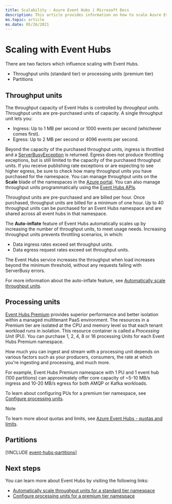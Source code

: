 ```yaml
---
title: Scalability - Azure Event Hubs | Microsoft Docs
description: This article provides information on how to scale Azure Event Hubs by using partitions and throughput units. 
ms.topic: article
ms.date: 05/26/2021
---
```


# Scaling with Event Hubs

There are two factors which influence scaling with Event Hubs.
* Throughput units (standard tier) or processing units (premium tier) 
* Partitions

## Throughput units

The throughput capacity of Event Hubs is controlled by *throughput units*. Throughput units are pre-purchased units of capacity. A single throughput unit lets you:

* Ingress: Up to 1 MB per second or 1000 events per second (whichever comes first).
* Egress: Up to 2 MB per second or 4096 events per second.

Beyond the capacity of the purchased throughput units, ingress is throttled and a [ServerBusyException](/dotnet/api/microsoft.azure.eventhubs.serverbusyexception) is returned. Egress does not produce throttling exceptions, but is still limited to the capacity of the purchased throughput units. If you receive publishing rate exceptions or are expecting to see higher egress, be sure to check how many throughput units you have purchased for the namespace. You can manage throughput units on the **Scale** blade of the namespaces in the [Azure portal](https://portal.azure.com). You can also manage throughput units programmatically using the [Event Hubs APIs](./event-hubs-samples.md).

Throughput units are pre-purchased and are billed per hour. Once purchased, throughput units are billed for a minimum of one hour. Up to 40 throughput units can be purchased for an Event Hubs namespace and are shared across all event hubs in that namespace.

The **Auto-inflate** feature of Event Hubs automatically scales up by increasing the number of throughput units, to meet usage needs. Increasing throughput units prevents throttling scenarios, in which:

- Data ingress rates exceed set throughput units.
- Data egress request rates exceed set throughput units.

The Event Hubs service increases the throughput when load increases beyond the minimum threshold, without any requests failing with ServerBusy errors. 

For more information about the auto-inflate feature, see [Automatically scale throughput units](event-hubs-auto-inflate.md).

## Processing units

 [Event Hubs Premium](./event-hubs-premium-overview.md) provides superior performance and better isolation within a managed multitenant PaaS environment. The resources in a Premium tier are isolated at the CPU and memory level so that each tenant workload runs in isolation. This resource container is called a *Processing Unit* (PU). You can purchase 1, 2, 4, 8 or 16 processing Units for each Event Hubs Premium namespace. 

How much you can ingest and stream with a processing unit depends on various factors such as your producers, consumers, the rate at which you're ingesting and processing, and much more. 

For example, Event Hubs Premium namespace with 1 PU and 1 event hub (100 partitions) can approximately offer core capacity of ~5-10 MB/s ingress and 10-20 MB/s egress for both AMQP or Kafka workloads.

To learn about configuring PUs for a premium tier namespace, see [Configure processing units](configure-processing-units-premium-namespace.md).

> [!NOTE]
> To learn more about quotas and limits, see [Azure Event Hubs - quotas and limits](event-hubs-quotas.md).

## Partitions
[!INCLUDE [event-hubs-partitions](./includes/event-hubs-partitions.md)]




## Next steps
You can learn more about Event Hubs by visiting the following links:

- [Automatically scale throughput units for a standard tier namespace](event-hubs-auto-inflate.md)
- [Configure processing units for a premium tier namespace](configure-processing-units-premium-namespace.md)

